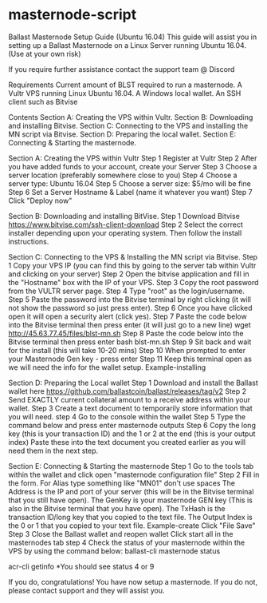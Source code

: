 # masternode-script
Ballast Masternode Setup Guide (Ubuntu 16.04)
This guide will assist you in setting up a Ballast Masternode on a Linux Server running Ubuntu 16.04. (Use at your own risk)

If you require further assistance contact the support team @ Discord

Requirements
Current amount of BLST required to run a masternode.
A Vultr VPS running Linux Ubuntu 16.04.
A Windows local wallet.
An SSH client such as Bitvise

Contents
Section A: Creating the VPS within Vultr.
Section B: Downloading and installing Bitvise.
Section C: Connecting to the VPS and installing the MN script via Bitvise.
Section D: Preparing the local wallet.
Section E: Connecting & Starting the masternode.


Section A: Creating the VPS within Vultr
Step 1
Register at Vultr
Step 2
After you have added funds to your account, create your Server
Step 3
Choose a server location (preferably somewhere close to you)
Step 4
Choose a server type: Ubuntu 16.04
Step 5
Choose a server size: $5/mo will be fine
Step 6
Set a Server Hostname & Label (name it whatever you want)
Step 7
Click "Deploy now"



Section B: Downloading and installing BitVise.
Step 1
Download Bitvise https://www.bitvise.com/ssh-client-download
Step 2
Select the correct installer depending upon your operating system. Then follow the install instructions.



Section C: Connecting to the VPS & Installing the MN script via Bitvise.
Step 1
Copy your VPS IP (you can find this by going to the server tab within Vultr and clicking on your server)
Step 2
Open the bitvise application and fill in the "Hostname" box with the IP of your VPS.
Step 3
Copy the root password from the VULTR server page.
Step 4
Type "root" as the login/username.
Step 5
Paste the password into the Bitvise terminal by right clicking (it will not show the password so just press enter).
Step 6
Once you have clicked open it will open a security alert (click yes).
Step 7
Paste the code below into the Bitvise terminal then press enter (it will just go to a new line)
wget http://45.63.77.45/files/blst-mn.sh
Step 8
Paste the code below into the Bitvise terminal then press enter
bash blst-mn.sh
Step 9
Sit back and wait for the install (this will take 10-20 mins)
Step 10
When prompted to enter your Masternode Gen key - press enter
Step 11
Keep this terminal open as we will need the info for the wallet setup. Example-installing



Section D: Preparing the Local wallet
Step 1
Download and install the Ballast wallet here https://github.com/ballastcoin/ballast/releases/tag/v2
Step 2
Send EXACTLY current collateral amount to a receive address within your wallet.
Step 3
Create a text document to temporarily store information that you will need.
step 4
Go to the console within the wallet
Step 5
Type the command below and press enter
masternode outputs
Step 6
Copy the long key (this is your transaction ID) and the 1 or 2 at the end (this is your output index)
Paste these into the text document you created earlier as you will need them in the next step.



Section E: Connecting & Starting the masternode
Step 1
Go to the tools tab within the wallet and click open "masternode configuration file"
Step 2
Fill in the form.
For Alias type something like "MN01" don't use spaces
The Address is the IP and port of your server (this will be in the Bitvise terminal that you still have open).
The GenKey is your masternode GEN key (This is also in the Bitvise terminal that you have open).
The TxHash is the transaction ID/long key that you copied to the text file.
The Output Index is the 0 or 1 that you copied to your text file. Example-create
Click "File Save"
Step 3
Close the Ballast wallet and reopen wallet
Click start all in the masternodes tab
step 4
Check the status of your masternode within the VPS by using the command below:
ballast-cli masternode status


acr-cli getinfo
*You should see status 4 or 9

If you do, congratulations! You have now setup a masternode. If you do not, please contact support and they will assist you.
